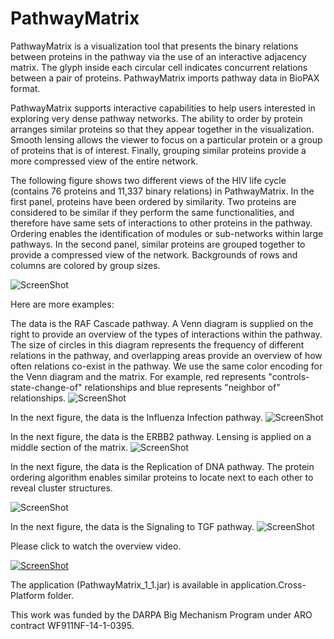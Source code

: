 PathwayMatrix
=============
PathwayMatrix is a visualization tool that presents the binary relations between proteins in the pathway via the use of an interactive adjacency matrix. The glyph inside each circular cell indicates concurrent relations between a pair of proteins. PathwayMatrix imports pathway data in BioPAX format.

PathwayMatrix supports interactive capabilities to help users interested in exploring very dense pathway networks. The ability to order by protein arranges similar proteins so that they appear together in the visualization. Smooth lensing allows the viewer to focus on a particular protein or a group of proteins that is of interest. Finally, grouping similar proteins provide a more compressed view of the entire network.

The following figure shows two different views of the HIV life cycle (contains 76 proteins and 11,337 binary relations) in PathwayMatrix. In the first panel, proteins have been ordered by similarity. Two proteins are considered to be similar if they perform the same functionalities, and therefore have same sets of interactions to other proteins in the pathway. Ordering enables the identification of modules or sub-networks within large pathways. In the second panel, similar proteins are grouped together to provide a compressed view of the network. Backgrounds of rows and columns are colored by group sizes.

![ScreenShot](http://www.cs.uic.edu/~tdang/PathwayMatrix/TearserImage.png)

Here are more examples:

The data is the RAF Cascade pathway. A Venn diagram is supplied on  the right to provide an overview of the types of interactions within the pathway. The size of circles in this diagram represents the frequency of different relations in the pathway, and overlapping areas provide an overview of how often relations co-exist in the pathway. We use the same color encoding for the Venn diagram and the matrix. For example, red represents "controls-state-change-of" relationships and blue represents "neighbor of" relationships.
![ScreenShot](http://www.cs.uic.edu/~tdang/PathwayMatrix/Image1-RAF%20Cascade.png)

In the next figure, the data is the Influenza Infection pathway.
![ScreenShot](http://www.cs.uic.edu/~tdang/PathwayMatrix/Image2-Influenza%20Infection.png)

In the next figure, the data is the ERBB2 pathway.  Lensing is applied on a middle section of the matrix.
![ScreenShot](http://www.cs.uic.edu/~tdang/PathwayMatrix/Image3-ERBB2.png)

In the next figure, the data is the Replication of DNA pathway. The protein ordering algorithm enables similar proteins to locate next to each other to reveal cluster structures.

![ScreenShot](http://www.cs.uic.edu/~tdang/PathwayMatrix/Image4-Replication%20of%20DNA.png)

In the next figure, the data is the Signaling to TGF pathway.
![ScreenShot](http://www.cs.uic.edu/~tdang/PathwayMatrix/Image5-Signalling%20to%20TGF.png)


Please click to watch the overview video.

[![ScreenShot](http://www.cs.uic.edu/~tdang/PathwayMatrix/TeaserVideo.png)](http://www2.cs.uic.edu/~tdang/PathwayMatrix/PathwayMatrixBioVis960x540.mp4)

The application (PathwayMatrix_1_1.jar) is available in application.Cross-Platform folder.

This work was funded by the DARPA Big Mechanism Program under ARO contract WF911NF-14-1-0395.










